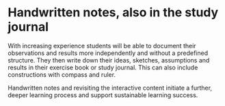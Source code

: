 # Handwritten notes, also in the study journal

With increasing experience students will be able to document their observations and results more independently and without a predefined structure.
They then write down their ideas, sketches, assumptions and results in their exercise book or study journal.
This can also include constructions with compass and ruler.

Handwritten notes and revisiting the interactive content initiate a further, deeper learning process and support sustainable learning success.
